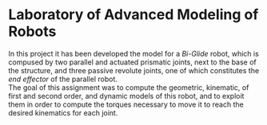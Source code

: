 # Laboratory of Advanced Modeling of Robots
In this project it has been developed the model for a *Bi-Glide* robot, which is compused by two parallel and actuated prismatic joints, next to the base of the structure, and three passive revolute joints, one of which constitutes the *end effector* of the parallel robot.  
The goal of this assignment was to compute the geometric, kinematic, of first and second order, and dynamic models of this robot, and to exploit them in order to compute the torques necessary to move it to reach the desired kinematics for each joint.
